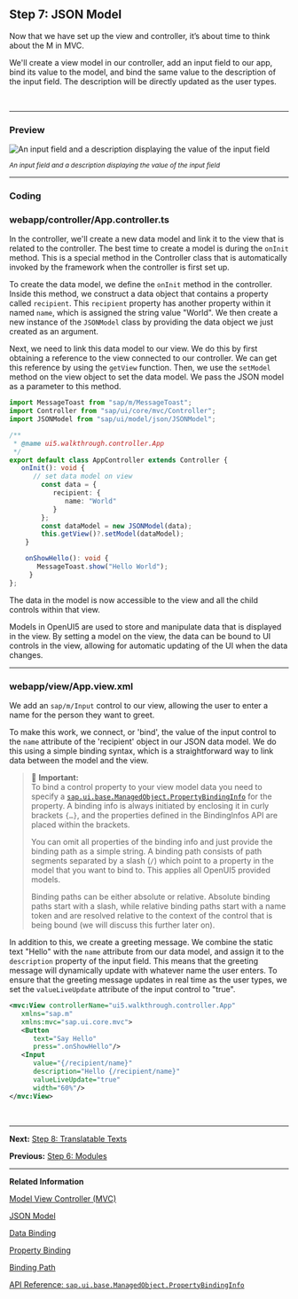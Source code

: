 ## Step 7: JSON Model

Now that we have set up the view and controller, it’s about time to think about the M in MVC.

We'll create a view model in our controller, add an input field to our app, bind its value to the model, and bind the same value to the description of the input field. The description will be directly updated as the user types.

&nbsp;
***

### Preview

![](https://sdk.openui5.org/docs/topics/loioafc105517a644407bd90662e3d94ea01_LowRes.png "An input field and a description displaying the value of the input field")

<sup>*An input field and a description displaying the value of the input field*</sup>
***

### Coding

### webapp/controller/App.controller.ts

In the controller, we'll create a new data model and link it to the view that is related to the controller. The best time to create a model is during the `onInit` method. This is a special method in the Controller class that is automatically invoked by the framework when the controller is first set up.

To create the data model, we define the `onInit` method in the controller. Inside this method, we construct a data object that contains a property called `recipient`. This `recipient` property has another property within it named `name`, which is assigned the string value "World". We then create a new instance of the `JSONModel` class by providing the data object we just created as an argument.

Next, we need to link this data model to our view. We do this by first obtaining a reference to the view connected to our controller. We can get this reference by using the `getView` function. Then, we use the `setModel` method on the view object to set the data model. We pass the JSON model as a parameter to this method.


```ts
import MessageToast from "sap/m/MessageToast";
import Controller from "sap/ui/core/mvc/Controller";
import JSONModel from "sap/ui/model/json/JSONModel";

/**
 * @name ui5.walkthrough.controller.App
 */
export default class AppController extends Controller {
   onInit(): void {
      // set data model on view
        const data = {
           recipient: {
              name: "World"
           }
        };
        const dataModel = new JSONModel(data);
        this.getView()?.setModel(dataModel);
    }

    onShowHello(): void {
       MessageToast.show("Hello World");
     }
};

```

The data in the model is now accessible to the view and all the child controls within that view.

Models in OpenUI5 are used to store and manipulate data that is displayed in the view. By setting a model on the view, the data can be bound to UI controls in the view, allowing for automatic updating of the UI when the data changes. 

***

### webapp/view/App.view.xml

We add an `sap/m/Input` control to our view, allowing the user to enter a name for the person they want to greet.

To make this work, we connect, or 'bind', the value of the input control to the `name` attribute of the 'recipient' object in our JSON data model. We do this using a simple binding syntax, which is a straightforward way to link data between the model and the view. 

> 📌 **Important:** <br>
> To bind a control property to your view model data you need to specify a [`sap.ui.base.ManagedObject.PropertyBindingInfo`](https://sdk.openui5.org/api/sap.ui.base.ManagedObject.PropertyBindingInfo) for the property. A binding info is always initiated by enclosing it in curly brackets `{…}`, and the properties defined in the BindingInfos API are placed within the brackets.
>
> You can omit all properties of the binding info and just provide the binding path as a simple string. A binding path consists of path segments separated by a slash (`/`) which point to a property in the model that you want to bind to. This applies all OpenUI5 provided models.
>
> Binding paths can be either absolute or relative. Absolute binding paths start with a slash, while relative binding paths start with a name token and are resolved relative to the context of the control that is being bound (we will discuss this further later on).

In addition to this, we create a greeting message. We combine the static text "Hello" with the `name` attribute from our data model, and assign it to the `description` property of the input field. This means that the greeting message will dynamically update with whatever name the user enters. To ensure that the greeting message updates in real time as the user types, we set the `valueLiveUpdate` attribute of the input control to "true".

```xml
<mvc:View controllerName="ui5.walkthrough.controller.App"
   xmlns="sap.m"
   xmlns:mvc="sap.ui.core.mvc">
   <Button
      text="Say Hello"
      press=".onShowHello"/>
   <Input
      value="{/recipient/name}"
      description="Hello {/recipient/name}"
      valueLiveUpdate="true"
      width="60%"/>    
</mvc:View>
```

&nbsp;
***

**Next:** [Step 8: Translatable Texts](../08/README.md "In this step we move the texts of our UI to a separate resource file.")

**Previous:** [Step 6: Modules](../06/README.md "In OpenUI5, resources are often referred to as modules. In this step, we replace the alert from the last exercise with a proper Message Toast from the `sap.m` library.")

***

**Related Information**  

[Model View Controller \(MVC\)](https://sdk.openui5.org/topic/91f233476f4d1014b6dd926db0e91070.html "The Model View Controller (MVC) concept is used in OpenUI5 to separate the representation of information from the user interaction. This separation facilitates development and the changing of parts independently.")

[JSON Model](https://sdk.openui5.org/topic/96804e3315ff440aa0a50fd290805116.html#loio96804e3315ff440aa0a50fd290805116 "The JSON model can be used to bind controls to JavaScript object data, which is usually serialized in the JSON format.")

[Data Binding](https://sdk.openui5.org/topic/68b9644a253741e8a4b9e4279a35c247.html "You use data binding to bind UI elements to data sources to keep the data in sync and allow data editing on the UI.")

[Property Binding](https://sdk.openui5.org/topic/91f0652b6f4d1014b6dd926db0e91070.html "With property binding, you can initialize properties of a control automatically and update them based on the data of the model.")

[Binding Path](https://ui5.sap.com/#/topic/2888af49635949eca14fa326d04833b9.html "Binding paths address the different properties and lists in a model and define how a node in the hierarchical data tree can be found.")

[API Reference: `sap.ui.base.ManagedObject.PropertyBindingInfo`](https://sdk.openui5.org/api/sap.ui.base.ManagedObject.PropertyBindingInfo "Configuration for the binding of a managed property.")